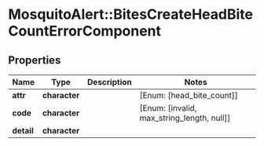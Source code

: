 # MosquitoAlert::BitesCreateHeadBiteCountErrorComponent


## Properties
Name | Type | Description | Notes
------------ | ------------- | ------------- | -------------
**attr** | **character** |  | [Enum: [head_bite_count]] 
**code** | **character** |  | [Enum: [invalid, max_string_length, null]] 
**detail** | **character** |  | 


